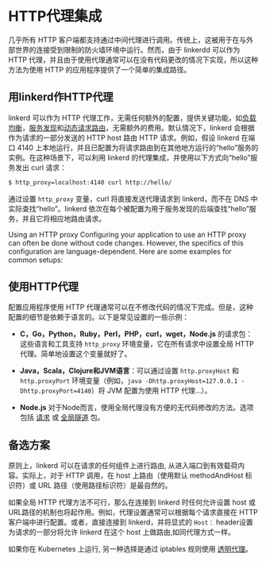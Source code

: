 # HTTP代理集成

几乎所有 HTTP 客户端都支持通过中间代理进行调用。传统上，这被用于在与外部世界的连接受到限制的防火墙环境中运行。然而，由于 linkerdd 可以作为 HTTP 代理，并且由于使用代理通常可以在没有代码更改的情况下实现，所以这种方法为使用 HTTP 的应用程序提供了一个简单的集成路径。

## 用linkerd作HTTP代理

linkerd 可以作为 HTTP 代理工作，无需任何额外的配置，提供关键功能，如[负载均衡](load-balancing.md)，[服务发现](service-discovery.md)和[动态请求路由](routing.md)，无需额外的费用。默认情况下，linkerd 会根据作为请求的一部分发送的 HTTP host 路由 HTTP 请求。例如，假设 linkerd 在端口 4140 上本地运行，并且已配置为将请求路由到在其他地方运行的“hello”服务的实例。在这种场景下，可以利用 linkerd 的代理集成，并使用以下方式向“hello”服务发出 curl 请求：

```bash
$ http_proxy=localhost:4140 curl http://hello/
```

通过设置 `http_proxy` 变量，curl 将直接发送代理请求到 linkerd，而不在 DNS 中实际查找“hello”。linkerd 依次在每个被配置为用于服务发现的后端查找“hello”服务，并且它将相应地路由请求。

Using an HTTP proxy
Configuring your application to use an HTTP proxy can often be done without code changes. However, the specifics of this configuration are language-dependent. Here are some examples for common setups:

## 使用HTTP代理

配置应用程序使用 HTTP 代理通常可以在不修改代码的情况下完成。但是，这种配置的细节是依赖于语言的。以下是常见设置的一些示例：

- **C，Go，Python，Ruby，Perl，PHP，curl，wget，Node.js** 的请求包：这些语言和工具支持 `http_proxy` 环境变量，它在所有请求中设置全局 HTTP 代理。简单地设置这个变量就好了。

- **Java，Scala，Clojure和JVM语言**：可以通过设置 `http.proxyHost` 和 `http.proxyPort` 环境变量（例如，`java -Dhttp.proxyHost=127.0.0.1 -Dhttp.proxyPort=4140`）将 JVM 配置为使用 HTTP 代理...）。

- **Node.js** 对于Node而言，使用全局代理没有方便的无代码修改的方法。选项包括 [请求](https://www.npmjs.com/package/request) 或 [全局隧道](https://www.npmjs.com/package/global-tunnel) 包。

## 备选方案

原则上，linkerd 可以在请求的任何组件上进行路由, 从进入端口到有效载荷内容。实际上，对于 HTTP 调用，在 host 上路由（使用默认 methodAndHost 标识符）或 URL 路径（使用路径标识符）是最自然的。

如果全局 HTTP 代理方法不可行，那么在连接到 linkerd 时任何允许设置 host 或 URL路径的机制也将起作用。例如，代理设置通常可以根据每个请求直接在 HTTP 客户端中进行配置。或者，直接连接到 linkerd，并将显式的 `Host：` header设置为请求的一部分将允许 linkerd 在这个 host 上做路由,如同代理方式一样。

如果你在 Kubernetes 上运行, 另一种选择是通过 iptables 规则使用 [透明代理](transparent-proxying.md)。

